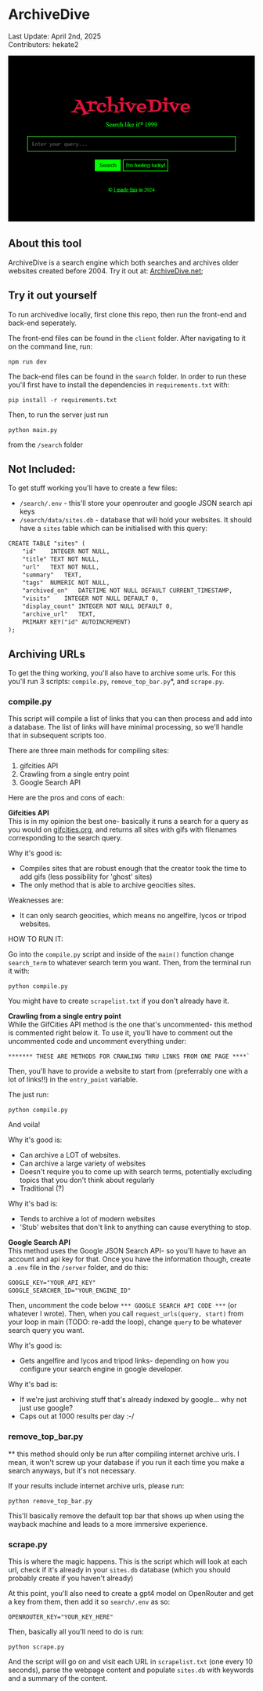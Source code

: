 # ArchiveDive
Last Update: April 2nd, 2025\
Contributors: hekate2

![Screenshot of ArchiveDive's search page](img/search-screenshot.png)

## About this tool
ArchiveDive is a search engine which both searches and archives older websites created before 2004.  Try it out at: [ArchiveDive.net](https://ArchiveDive.net);

## Try it out yourself
To run archivedive locally, first clone this repo, then run the front-end and back-end seperately.

The front-end files can be found in the `client` folder.  After navigating to it on the command line, run:
```
npm run dev
```
The back-end files can be found in the `search` folder.  In order to run these you'll first have to install the dependencies in `requirements.txt` with:
```
pip install -r requirements.txt
```
Then, to run the server just run
```
python main.py
```
from the `/search` folder

## Not Included:
To get stuff working you'll have to create a few files:
- `/search/.env` - this'll store your openrouter and google JSON search api keys
- `/search/data/sites.db` - database that will hold your websites.  It should have a `sites` table which can be initialised with this query:

```
CREATE TABLE "sites" (
	"id"	INTEGER NOT NULL,
	"title"	TEXT NOT NULL,
	"url"	TEXT NOT NULL,
	"summary"	TEXT,
	"tags"	NUMERIC NOT NULL,
	"archived_on"	DATETIME NOT NULL DEFAULT CURRENT_TIMESTAMP,
	"visits"	INTEGER NOT NULL DEFAULT 0,
	"display_count"	INTEGER NOT NULL DEFAULT 0,
	"archive_url"	TEXT,
	PRIMARY KEY("id" AUTOINCREMENT)
);
```

## Archiving URLs
To get the thing working, you'll also have to archive some urls.  For this you'll run 3 scripts: `compile.py`, `remove_top_bar.py`*, and `scrape.py`.

### compile.py
This script will compile a list of links that you can then process and add into a database.  The list of links will have minimal
processing, so we'll handle that in subsequent scripts too.

There are three main methods for compiling sites:
1. gifcities API
2. Crawling from a single entry point
3. Google Search API

Here are the pros and cons of each:

**Gifcities API**\
This is in my opinion the best one- basically it runs a search for a query as you would on [gifcities.org](https://gifcities.org/),
and returns all sites with gifs with filenames corresponding to the search query.

Why it's good is:
- Compiles sites that are robust enough that the creator took the time to add gifs (less possibility for 'ghost' sites)
- The only method that is able to archive geocities sites.

Weaknesses are:
- It can only search geocities, which means no angelfire, lycos or tripod websites.

HOW TO RUN IT:

Go into the `compile.py` script and inside of the `main()` function change `search_term` to whatever search term you want.  Then, from the terminal run it with:
```
python compile.py
```
You might have to create `scrapelist.txt` if you don't already have it.

**Crawling from a single entry point**\
While the GifCities API method is the one that's uncommented- this method is commented right below it.  To use it, you'll have to comment out the uncommented code and uncomment everything under:

```
******* THESE ARE METHODS FOR CRAWLING THRU LINKS FROM ONE PAGE ****`
```

Then, you'll have to provide a website to start from (preferrably one with a lot of links!!) in the `entry_point` variable.

The just run:
```
python compile.py
```
And voila!

Why it's good is:
- Can archive a LOT of websites.
- Can archive a large variety of websites
- Doesn't require you to come up with search terms, potentially excluding topics that you don't think about regularly
- Traditional (?)

Why it's bad is:
- Tends to archive a lot of modern websites
- 'Stub' websites that don't link to anything can cause everything to stop.

**Google Search API**\
This method uses the Google JSON Search API- so you'll have to have an account and api key for that.  Once you have the information though, create a `.env` file in the `/server` folder, and do this:

```
GOOGLE_KEY="YOUR_API_KEY"
GOOGLE_SEARCHER_ID="YOUR_ENGINE_ID"
```
Then, uncomment the code below `*** GOOGLE SEARCH API CODE ***` (or whatever I wrote).  Then, when you call `request_urls(query, start)` from your loop in main (TODO: re-add the loop), change `query` to be whatever search query you want.

Why it's good is:
- Gets angelfire and lycos and tripod links- depending on how you configure your search engine in google developer.

Why it's bad is:
- If we're just archiving stuff that's already indexed by google... why not just use google?
- Caps out at 1000 results per day :-/

### remove_top_bar.py
** this method should only be run after compiling internet archive urls.  I mean, it won't screw up your database if you run it each time you make a search anyways, but it's not necessary.

If your results include internet archive urls, please run:
```
python remove_top_bar.py
```
This'll basically remove the default top bar that shows up when using the wayback machine and leads to a more immersive experience.

### scrape.py
This is where the magic happens.  This is the script which will look at each url, check if it's already in your `sites.db` database (which you should probably create if you haven't already)

At this point, you'll also need to create a gpt4 model on OpenRouter and get a key from them, then add it so `search/.env` as so:
```
OPENROUTER_KEY="YOUR_KEY_HERE"
```

Then, basically all you'll need to do is run:
```
python scrape.py
```
And the script will go on and visit each URL in `scrapelist.txt` (one every 10 seconds), parse the webpage content and populate `sites.db` with keywords and a summary of the content.